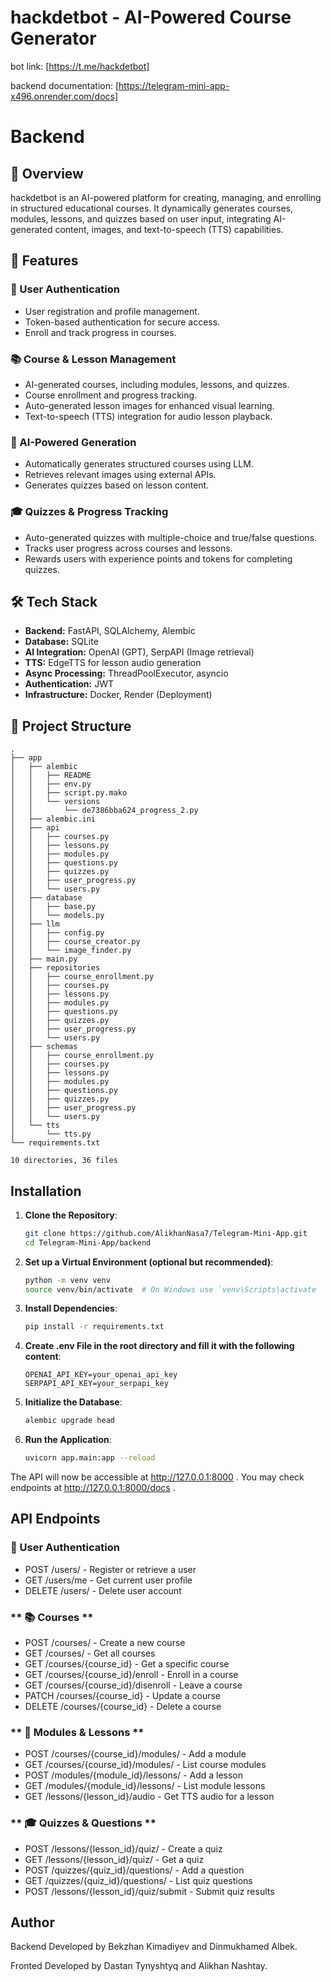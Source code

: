 # hackdetbot - AI-Powered Course Generator

bot link:
[https://t.me/hackdetbot]


backend documentation:
[https://telegram-mini-app-x496.onrender.com/docs]


# Backend


## 🚀 Overview

hackdetbot is an AI-powered platform for creating, managing, and enrolling in structured educational courses. It dynamically generates courses, modules, lessons, and quizzes based on user input, integrating AI-generated content, images, and text-to-speech (TTS) capabilities.

## 🌟 Features

### 🔐 User Authentication
- User registration and profile management.
- Token-based authentication for secure access.
- Enroll and track progress in courses.

### 📚 Course & Lesson Management
- AI-generated courses, including modules, lessons, and quizzes.
- Course enrollment and progress tracking.
- Auto-generated lesson images for enhanced visual learning.
- Text-to-speech (TTS) integration for audio lesson playback.

### 🧠 AI-Powered Generation
- Automatically generates structured courses using LLM.
- Retrieves relevant images using external APIs.
- Generates quizzes based on lesson content.

### 🎓 Quizzes & Progress Tracking
- Auto-generated quizzes with multiple-choice and true/false questions.
- Tracks user progress across courses and lessons.
- Rewards users with experience points and tokens for completing quizzes.

## 🛠️ Tech Stack

- **Backend:** FastAPI, SQLAlchemy, Alembic
- **Database:** SQLite
- **AI Integration:** OpenAI (GPT), SerpAPI (Image retrieval)
- **TTS:** EdgeTTS for lesson audio generation
- **Async Processing:** ThreadPoolExecutor, asyncio
- **Authentication:** JWT
- **Infrastructure:** Docker, Render (Deployment)

## 📂 Project Structure
```
.
├── app
│   ├── alembic
│   │   ├── README
│   │   ├── env.py
│   │   ├── script.py.mako
│   │   └── versions
│   │       └── de7386bba624_progress_2.py
│   ├── alembic.ini
│   ├── api
│   │   ├── courses.py
│   │   ├── lessons.py
│   │   ├── modules.py
│   │   ├── questions.py
│   │   ├── quizzes.py
│   │   ├── user_progress.py
│   │   └── users.py
│   ├── database
│   │   ├── base.py
│   │   └── models.py
│   ├── llm
│   │   ├── config.py
│   │   ├── course_creator.py
│   │   └── image_finder.py
│   ├── main.py
│   ├── repositories
│   │   ├── course_enrollment.py
│   │   ├── courses.py
│   │   ├── lessons.py
│   │   ├── modules.py
│   │   ├── questions.py
│   │   ├── quizzes.py
│   │   ├── user_progress.py
│   │   └── users.py
│   ├── schemas
│   │   ├── course_enrollment.py
│   │   ├── courses.py
│   │   ├── lessons.py
│   │   ├── modules.py
│   │   ├── questions.py
│   │   ├── quizzes.py
│   │   ├── user_progress.py
│   │   └── users.py
│   └── tts
│       └── tts.py
└── requirements.txt

10 directories, 36 files
```

## **Installation**

1. **Clone the Repository**:
    ```bash
    git clone https://github.com/AlikhanNasa7/Telegram-Mini-App.git
    cd Telegram-Mini-App/backend
    ```

2. **Set up a Virtual Environment (optional but recommended)**:
    ```bash
    python -m venv venv
    source venv/bin/activate  # On Windows use `venv\Scripts\activate
    ```

3. **Install Dependencies**:
    ```bash
    pip install -r requirements.txt
    ```


4. **Create .env File in the root directory and fill it with the following content**:
    ```
    OPENAI_API_KEY=your_openai_api_key
    SERPAPI_API_KEY=your_serpapi_key
    ```

5. **Initialize the Database**:
    ```bash
    alembic upgrade head
    ```

6. **Run the Application**:
    ```bash
    uvicorn app.main:app --reload
    ```

The API will now be accessible at http://127.0.0.1:8000 .
You may check endpoints at http://127.0.0.1:8000/docs .

## **API Endpoints**
### **🔐 User Authentication** ###
- POST /users/ - Register or retrieve a user
- GET /users/me - Get current user profile
- DELETE /users/ - Delete user account

### ** 📚 Courses ** ###
- POST /courses/ - Create a new course
- GET /courses/ - Get all courses
- GET /courses/{course_id} - Get a specific course
- GET /courses/{course_id}/enroll - Enroll in a course
- GET /courses/{course_id}/disenroll - Leave a course
- PATCH /courses/{course_id} - Update a course
- DELETE /courses/{course_id} - Delete a course

### ** 📖 Modules & Lessons ** ###
- POST /courses/{course_id}/modules/ - Add a module
- GET /courses/{course_id}/modules/ - List course modules
- POST /modules/{module_id}/lessons/ - Add a lesson
- GET /modules/{module_id}/lessons/ - List module lessons
- GET /lessons/{lesson_id}/audio - Get TTS audio for a lesson

### ** 🎓 Quizzes & Questions ** ###
- POST /lessons/{lesson_id}/quiz/ - Create a quiz
- GET /lessons/{lesson_id}/quiz/ - Get a quiz
- POST /quizzes/{quiz_id}/questions/ - Add a question
- GET /quizzes/{quiz_id}/questions/ - List quiz questions
- POST /lessons/{lesson_id}/quiz/submit - Submit quiz results


## Author ##
Backend Developed by Bekzhan Kimadiyev and Dinmukhamed Albek.

Fronted Developed by Dastan Tynyshtyq and Alikhan Nashtay.
